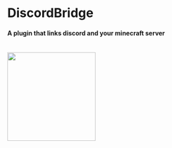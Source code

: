 # DiscordBridge 
#### A plugin that links discord and your minecraft server
<br/>
<img src="https://cdn.discordapp.com/attachments/544666013707272194/757050322504908870/discordbridge.png" width="200" />
